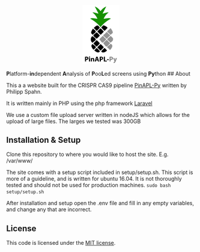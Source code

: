 <p align="center"><img src="https://github.com/DBMI/PinAPL-Py-site/blob/master/public/img/logo_with_name.png" width="100px"></p>
<b>P</b>latform-<b>in</b>dependent <b>A</b>nalysis of <b>P</b>oo<b>L</b>ed screens using <b>Py</b>thon
## About

This a a website built for the CRISPR CAS9 pipeline <a href="https://github.com/LewisLabUCSD/PinAPL-Py">PinAPL-Py</a> written by Philipp Spahn.

It is written mainly in PHP using the php framework <a href="https://laravel.com/">Laravel</a>

We use a custom file upload server written in nodeJS which allows for the upload of large files. The larges we tested was 300GB

## Installation & Setup
Clone this repository to where you would like to host the site. E.g. /var/www/

The site comes with a setup script included in setup/setup.sh. This script is more of a guideline, and is written for ubuntu 16.04. It is not thoroughly tested and should not be used for production machines. 
``` sudo bash setup/setup.sh ```

After installation and setup open the .env file and fill in any empty variables, and change any that are incorrect. 

## License

This code is licensed under the [MIT license](http://opensource.org/licenses/MIT).
